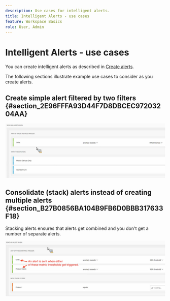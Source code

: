 ```yaml
---
description: Use cases for intelligent alerts.
title: Intelligent Alerts - use cases
feature: Workspace Basics
role: User, Admin
---
```

# Intelligent Alerts - use cases

You can create intelligent alerts as described in [Create alerts](/help/components/c-intelligent-alerts/alert-builder.md). 

The following sections illustrate example use cases to consider as you create alerts.

## Create simple alert filtered by two filters {#section_2E96FFFA93D44F7D8DBCEC97203204AA}

<!-- 

Update screenshots for better readability.

 -->

![](assets/alerts_example1.png)



## Consolidate (stack) alerts instead of creating multiple alerts {#section_B27B0856BA104B9FB6D0BBB317633F18}

Stacking alerts ensures that alerts get combined and you don't get a number of separate alerts.

![](assets/alerts_example2.png)
